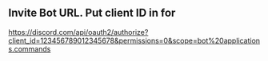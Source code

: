 ## Invite Bot URL. Put client ID in for 

https://discord.com/api/oauth2/authorize?client_id=123456789012345678&permissions=0&scope=bot%20applications.commands
